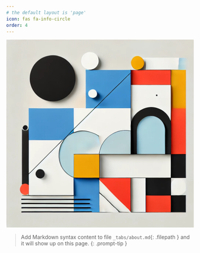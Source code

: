 ```yaml
---
# the default layout is 'page'
icon: fas fa-info-circle
order: 4
---
```

!["A modern art using white, blue, black, red and yellow colors, featuring large curves , representing harmony, peace and collaboration among all human being" by ChatGPT](/assets/images/image1.png)


> Add Markdown syntax content to file `_tabs/about.md`{: .filepath } and it will show up on this page.
{: .prompt-tip }
